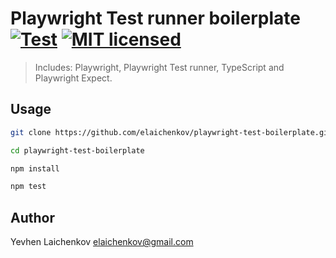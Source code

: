 # Playwright Test runner boilerplate [![Test](https://github.com/elaichenkov/playwright-test-boilerplate/actions/workflows/tests.yml/badge.svg)](https://github.com/elaichenkov/playwright-test-boilerplate/actions/workflows/tests.yml) [![MIT licensed](https://img.shields.io/badge/license-MIT-blue.svg)](LICENSE)

> Includes: Playwright, Playwright Test runner, TypeScript and Playwright Expect.

## Usage
```sh
git clone https://github.com/elaichenkov/playwright-test-boilerplate.git

cd playwright-test-boilerplate

npm install

npm test
```

## Author

Yevhen Laichenkov <elaichenkov@gmail.com>